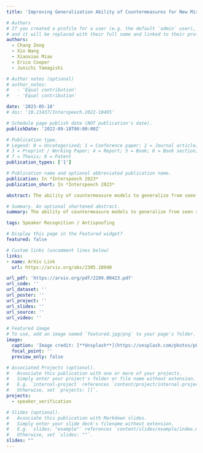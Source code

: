 ```yaml
---
title: 'Improving Generalization Ability of Countermeasures for New Mismatch Scenario by Combining Multiple Advanced Regularization Terms'

# Authors
# If you created a profile for a user (e.g. the default `admin` user), write the username (folder name) here
# and it will be replaced with their full name and linked to their profile.
authors:
  - Chang Zeng
  - Xin Wang
  - Xiaoxiao Miao
  - Erica Cooper
  - Junichi Yamagishi

# Author notes (optional)
# author_notes:
#   - 'Equal contribution'
#   - 'Equal contribution'

date: '2023-05-18'
# doi: '10.21437/Interspeech.2022-10495'

# Schedule page publish date (NOT publication's date).
publishDate: '2022-09-18T00:00:00Z'

# Publication type.
# Legend: 0 = Uncategorized; 1 = Conference paper; 2 = Journal article;
# 3 = Preprint / Working Paper; 4 = Report; 5 = Book; 6 = Book section;
# 7 = Thesis; 8 = Patent
publication_types: ['1']

# Publication name and optional abbreviated publication name.
publication: In *Interspeech 2023*
publication_short: In *Interspeech 2023*

abstract: The ability of countermeasure models to generalize from seen speech synthesis methods to unseen ones has been investigated in the ASVspoof challenge. However, a new mismatch scenario in which fake audio may be generated from real audio with unseen genres has not been studied thoroughly. To this end, we first use five different vocoders to create a new dataset called CN-Spoof based on the CN-Celeb1&2 datasets. Then, we design two auxiliary objectives for regularization via meta-optimization and a genre alignment module, respectively, and combine them with the main anti-spoofing objective using learnable weights for multiple loss terms. The results on our cross-genre evaluation dataset for anti-spoofing show that the proposed method significantly improved the generalization ability of the countermeasures compared with the baseline system in the genre mismatch scenario.

# Summary. An optional shortened abstract.
summary: The ability of countermeasure models to generalize from seen speech synthesis methods to unseen ones has been investigated in the ASVspoof challenge. However, a new mismatch scenario in which fake audio may be generated from real audio with unseen genres has not been studied thoroughly. To this end, we first use five different vocoders to create a new dataset called CN-Spoof based on the CN-Celeb1&2 datasets. Then, we design two auxiliary objectives for regularization via meta-optimization and a genre alignment module, respectively, and combine them with the main anti-spoofing objective using learnable weights for multiple loss terms.

tags: Speaker Recognition / Antispoofing

# Display this page in the Featured widget?
featured: false

# Custom links (uncomment lines below)
links:
- name: ArXiv Link
  url: https://arxiv.org/abs/2305.10940

url_pdf: 'https://arxiv.org/pdf/2209.00423.pdf'
url_code: ''
url_dataset: ''
url_poster: ''
url_project: ''
url_slides: ''
url_source: ''
url_video: ''

# Featured image
# To use, add an image named `featured.jpg/png` to your page's folder.
image:
  caption: 'Image credit: [**Unsplash**](https://unsplash.com/photos/pLCdAaMFLTE)'
  focal_point: ''
  preview_only: false

# Associated Projects (optional).
#   Associate this publication with one or more of your projects.
#   Simply enter your project's folder or file name without extension.
#   E.g. `internal-project` references `content/project/internal-project/index.md`.
#   Otherwise, set `projects: []`.
projects:
  - speaker_verification

# Slides (optional).
#   Associate this publication with Markdown slides.
#   Simply enter your slide deck's filename without extension.
#   E.g. `slides: "example"` references `content/slides/example/index.md`.
#   Otherwise, set `slides: ""`.
slides: ""
---
```


<!-- {{% callout note %}}
Click the _Cite_ button above to demo the feature to enable visitors to import publication metadata into their reference management software.
{{% /callout %}} -->

<!-- {{% callout note %}}
Create your slides in Markdown - click the _Slides_ button to check out the example.
{{% /callout %}} -->

<!-- Supplementary notes can be added here, including [code, math, and images](https://wowchemy.com/docs/writing-markdown-latex/). -->

